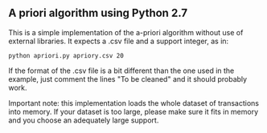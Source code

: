 ## A priori algorithm using Python 2.7

This is a simple implementation of the a-priori algorithm without use of external libraries. It expects a .csv file and a support integer, as in:

```
python apriori.py apriory.csv 20

```

If the format of the .csv file is a bit different than the one used in the example, just comment the lines "To be cleaned" and it should probably work.

Important note: this implementation loads the whole dataset of transactions into memory. If your dataset is too large, please make sure it fits in memory and you choose an adequately large support.